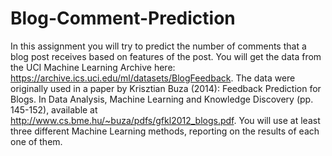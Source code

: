 # Blog-Comment-Prediction

In this assignment you will try to predict the number of comments that a blog post receives based on features of the post.
You will get the data from the UCI Machine Learning Archive here: https://archive.ics.uci.edu/ml/datasets/BlogFeedback. 
The data were originally used in a paper by Krisztian Buza (2014): Feedback Prediction for Blogs.
In Data Analysis, Machine Learning and Knowledge Discovery (pp. 145-152), available at http://www.cs.bme.hu/~buza/pdfs/gfkl2012_blogs.pdf.
You will use at least three different Machine Learning methods, reporting on the results of each one of them.

